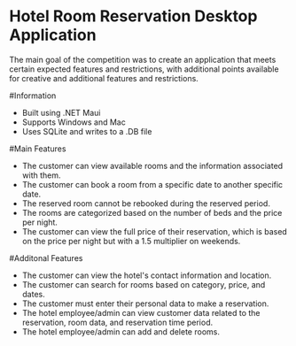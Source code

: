 # Hotel Room Reservation Desktop Application

The main goal of the competition was to create an application that meets certain expected features and restrictions, with additional points available for creative and additional features and restrictions.


#Information
* Built using .NET Maui
* Supports Windows and Mac
* Uses SQLite and writes to a .DB file

#Main Features
* The customer can view available rooms and the information associated with them.
* The customer can book a room from a specific date to another specific date.
* The reserved room cannot be rebooked during the reserved period.
* The rooms are categorized based on the number of beds and the price per night.
* The customer can view the full price of their reservation, which is based on the price per night but with a 1.5 multiplier on weekends.

#Additonal Features
* The customer can view the hotel's contact information and location.
* The customer can search for rooms based on category, price, and dates.
* The customer must enter their personal data to make a reservation.
* The hotel employee/admin can view customer data related to the reservation, room data, and reservation time period.
* The hotel employee/admin can add and delete rooms.
